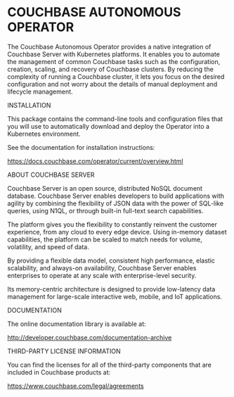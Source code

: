 # COUCHBASE AUTONOMOUS OPERATOR

The Couchbase Autonomous Operator provides a native integration of Couchbase
Server with Kubernetes platforms. It enables you to automate the management of
common Couchbase tasks such as the configuration, creation, scaling, and
recovery of Couchbase clusters. By reducing the complexity of running a
Couchbase cluster, it lets you focus on the desired configuration and not worry
about the details of manual deployment and lifecycle management.


INSTALLATION

This package contains the command-line tools and configuration files that you
will use to automatically download and deploy the Operator into a Kubernetes
environment.

See the documentation for installation instructions:

https://docs.couchbase.com/operator/current/overview.html


ABOUT COUCHBASE SERVER

Couchbase Server is an open source, distributed NoSQL document database.
Couchbase Server enables developers to build applications with agility by
combining the flexibility of JSON data with the power of SQL-like queries, using
N1QL, or through built-in full-text search capabilities.

The platform gives you the flexibility to constantly reinvent the customer
experience, from any cloud to every edge device. Using in-memory dataset
capabilities, the platform can be scaled to match needs for volume, volatility,
and speed of data.

By providing a flexible data model, consistent high performance, elastic
scalability, and always-on availability, Couchbase Server enables enterprises to
operate at any scale with enterprise-level security.

Its memory-centric architecture is designed to provide low-latency data
management for large-scale interactive web, mobile, and IoT applications.


DOCUMENTATION

The online documentation library is available at:

http://developer.couchbase.com/documentation-archive


THIRD-PARTY LICENSE INFORMATION

You can find the licenses for all of the third-party components that are
included in Couchbase products at:

https://www.couchbase.com/legal/agreements
